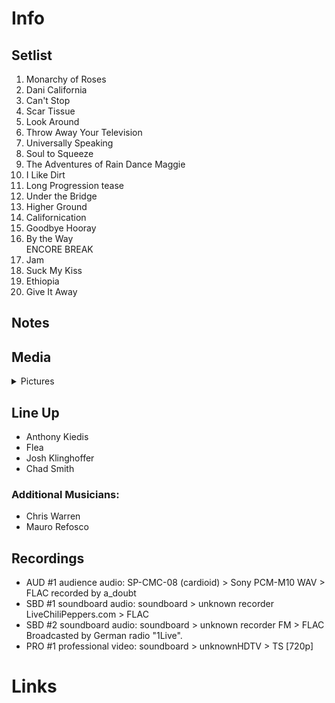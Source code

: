 # Info

## Setlist

1. Monarchy of Roses
2. Dani California
3. Can't Stop
4. Scar Tissue
5. Look Around
6. Throw Away Your Television
7. Universally Speaking
8. Soul to Squeeze
9. The Adventures of Rain Dance Maggie
10. I Like Dirt
11. Long Progression tease
12. Under the Bridge
13. Higher Ground
14. Californication
15. Goodbye Hooray
16. By the Way
<br> ENCORE BREAK
17. Jam
18. Suck My Kiss
19. Ethiopia
20. Give It Away

## Notes

## Media 

<details>
  <summary>Pictures</summary>
  <!--<img alt="Setlist" title="Setlist" src="_.jpg" height="200" />
  <img alt="Flyer" title="Flyer" src="_.jpg" height="200" />-->
</details>

## Line Up

* Anthony Kiedis
* Flea
* Josh Klinghoffer
* Chad Smith

### Additional Musicians:

* Chris Warren  
* Mauro Refosco

## Recordings

* AUD #1 audience audio: SP-CMC-08 (cardioid) > Sony PCM-M10 WAV > FLAC recorded by a_doubt
* SBD #1 soundboard audio: soundboard > unknown recorder LiveChiliPeppers.com > FLAC
* SBD #2 soundboard audio: soundboard > unknown recorder FM > FLAC Broadcasted by German radio "1Live".
* PRO #1 professional video: soundboard > unknownHDTV > TS [720p]

# Links